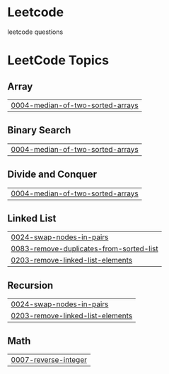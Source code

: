 # Leetcode

leetcode questions

<!---LeetCode Topics Start-->
# LeetCode Topics
## Array
|  |
| ------- |
| [0004-median-of-two-sorted-arrays](https://github.com/harshverma8433/Leetcode/tree/master/0004-median-of-two-sorted-arrays) |
## Binary Search
|  |
| ------- |
| [0004-median-of-two-sorted-arrays](https://github.com/harshverma8433/Leetcode/tree/master/0004-median-of-two-sorted-arrays) |
## Divide and Conquer
|  |
| ------- |
| [0004-median-of-two-sorted-arrays](https://github.com/harshverma8433/Leetcode/tree/master/0004-median-of-two-sorted-arrays) |
## Linked List
|  |
| ------- |
| [0024-swap-nodes-in-pairs](https://github.com/harshverma8433/Leetcode/tree/master/0024-swap-nodes-in-pairs) |
| [0083-remove-duplicates-from-sorted-list](https://github.com/harshverma8433/Leetcode/tree/master/0083-remove-duplicates-from-sorted-list) |
| [0203-remove-linked-list-elements](https://github.com/harshverma8433/Leetcode/tree/master/0203-remove-linked-list-elements) |
## Recursion
|  |
| ------- |
| [0024-swap-nodes-in-pairs](https://github.com/harshverma8433/Leetcode/tree/master/0024-swap-nodes-in-pairs) |
| [0203-remove-linked-list-elements](https://github.com/harshverma8433/Leetcode/tree/master/0203-remove-linked-list-elements) |
## Math
|  |
| ------- |
| [0007-reverse-integer](https://github.com/harshverma8433/Leetcode/tree/master/0007-reverse-integer) |
<!---LeetCode Topics End-->